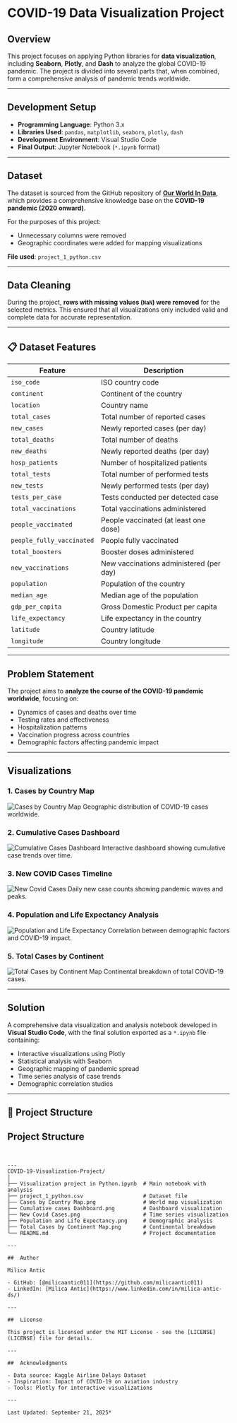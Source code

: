 # COVID-19 Data Visualization Project

## Overview
This project focuses on applying Python libraries for **data visualization**, including **Seaborn**, **Plotly**, and **Dash** to analyze the global COVID-19 pandemic.
The project is divided into several parts that, when combined, form a comprehensive analysis of pandemic trends worldwide.

---

##  Development Setup
- **Programming Language**: Python 3.x
- **Libraries Used**: `pandas`, `matplotlib`, `seaborn`, `plotly`, `dash`
- **Development Environment**: Visual Studio Code
- **Final Output**: Jupyter Notebook (`*.ipynb` format)

---

## Dataset
The dataset is sourced from the GitHub repository of **[Our World In Data](https://github.com/owid/covid-19-data)**, which provides a comprehensive knowledge base on the **COVID-19 pandemic (2020 onward)**.

For the purposes of this project:
- Unnecessary columns were removed
- Geographic coordinates were added for mapping visualizations

**File used**: `project_1_python.csv`

---

## Data Cleaning
During the project, **rows with missing values (`NaN`) were removed** for the selected metrics.
This ensured that all visualizations only included valid and complete data for accurate representation.

---

## 📋 Dataset Features

| Feature | Description |
|---------|-------------|
| `iso_code` | ISO country code |
| `continent` | Continent of the country |
| `location` | Country name |
| `total_cases` | Total number of reported cases |
| `new_cases` | Newly reported cases (per day) |
| `total_deaths` | Total number of deaths |
| `new_deaths` | Newly reported deaths (per day) |
| `hosp_patients` | Number of hospitalized patients |
| `total_tests` | Total number of performed tests |
| `new_tests` | Newly performed tests (per day) |
| `tests_per_case` | Tests conducted per detected case |
| `total_vaccinations` | Total vaccinations administered |
| `people_vaccinated` | People vaccinated (at least one dose) |
| `people_fully_vaccinated` | People fully vaccinated |
| `total_boosters` | Booster doses administered |
| `new_vaccinations` | New vaccinations administered (per day) |
| `population` | Population of the country |
| `median_age` | Median age of the population |
| `gdp_per_capita` | Gross Domestic Product per capita |
| `life_expectancy` | Life expectancy in the country |
| `latitude` | Country latitude |
| `longitude` | Country longitude |

---

## Problem Statement
The project aims to **analyze the course of the COVID-19 pandemic worldwide**, focusing on:
- Dynamics of cases and deaths over time
- Testing rates and effectiveness
- Hospitalization patterns
- Vaccination progress across countries
- Demographic factors affecting pandemic impact

---

## Visualizations

### 1. Cases by Country Map
![Cases by Country Map](Cases%20by%20Country%20Map.png)
Geographic distribution of COVID-19 cases worldwide.

### 2. Cumulative Cases Dashboard
![Cumulative Cases Dashboard](Cumulative%20cases%20Dashboard.png)
Interactive dashboard showing cumulative case trends over time.

### 3. New COVID Cases Timeline
![New Covid Cases](New%20Covid%20Cases.png)
Daily new case counts showing pandemic waves and peaks.

### 4. Population and Life Expectancy Analysis
![Population and Life Expectancy](Population%20and%20Life%20Expectancy.png)
Correlation between demographic factors and COVID-19 impact.

### 5. Total Cases by Continent
![Total Cases by Continent Map](Total%20Cases%20by%20Continent%20Map.png)
Continental breakdown of total COVID-19 cases.

---

##  Solution
A comprehensive data visualization and analysis notebook developed in **Visual Studio Code**, with the final solution exported as a `*.ipynb` file containing:
- Interactive visualizations using Plotly
- Statistical analysis with Seaborn
- Geographic mapping of pandemic spread
- Time series analysis of case trends
- Demographic correlation studies

---

## 📁 Project Structure


##  Project Structure

```


---
COVID-19-Visualization-Project/
│
├── Visualization project in Python.ipynb  # Main notebook with analysis
├── project_1_python.csv                   # Dataset file
├── Cases by Country Map.png               # World map visualization
├── Cumulative cases Dashboard.png         # Dashboard visualization
├── New Covid Cases.png                    # Time series visualization
├── Population and Life Expectancy.png     # Demographic analysis
├── Total Cases by Continent Map.png       # Continental breakdown
└── README.md                              # Project documentation

---

##  Author

Milica Antic

- GitHub: [@milicaantic011](https://github.com/milicaantic011)
- LinkedIn: [Milica Antic](https://www.linkedin.com/in/milica-antic-ds/)

---

##  License

This project is licensed under the MIT License - see the [LICENSE](LICENSE) file for details.

---

##  Acknowledgments

- Data source: Kaggle Airline Delays Dataset
- Inspiration: Impact of COVID-19 on aviation industry
- Tools: Plotly for interactive visualizations

---

Last Updated: September 21, 2025*
